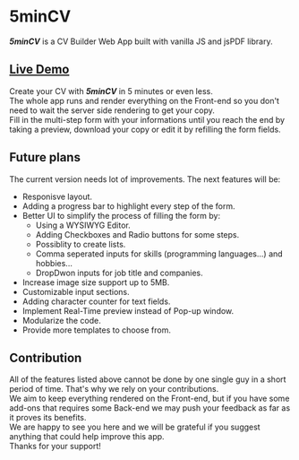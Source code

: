# 5minCV
***5minCV*** is a CV Builder Web App built with vanilla JS and jsPDF library. <br/>
## [Live Demo](https://5mincv.netlify.app)<br/>

Create your CV with ***5minCV*** in 5 minutes or even less. <br/>
The whole app runs and render everything on the Front-end so you don't need to wait the server side rendering to get your copy. <br/> 
Fill in the multi-step form with your informations until you reach the end by taking a preview, download your copy or edit it by refilling the form fields. <br/>
## Future plans 
The current version needs lot of improvements. The next features will be:
* Responisve layout.
* Adding a progress bar to highlight every step of the form.
* Better UI to simplify the process of filling the form by: 
  - Using a WYSIWYG Editor.
  - Adding Checkboxes and Radio buttons for some steps.
  - Possiblity to create lists. 
  - Comma seperated inputs for skills (programming languages...) and hobbies...
  - DropDwon inputs for job title and companies.
* Increase image size support up to 5MB.
* Customizable input sections. 
* Adding character counter for text fields.
* Implement Real-Time preview instead of Pop-up window. 
* Modularize the code.
* Provide more templates to choose from.
## Contribution
All of the features listed above cannot be done by one single guy in a short period of time. That's why we rely on your contributions.<br/>
We aim to keep everything rendered on the Front-end, but if you have some add-ons that requires some Back-end we may push your feedback as far as it proves its benefits. <br/> 
We are happy to see you here and we will be grateful if you suggest anything that could help improve this app. <br/>
Thanks for your support!

  

